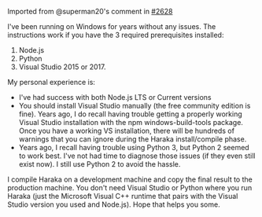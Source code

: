 Imported from @superman20's comment in [#2628](https://github.com/haraka/Haraka/issues/2628)

I've been running on Windows for years without any issues. The instructions work if you have the 3 required prerequisites installed:

1) Node.js
2) Python
3) Visual Studio 2015 or 2017.

My personal experience is:

- I've had success with both Node.js LTS or Current versions
- You should install Visual Studio manually (the free community edition is fine). Years ago, I do recall having trouble getting a properly working Visual Studio installation with the npm windows-build-tools package. Once you have a working VS installation, there will be hundreds of warnings that you can ignore during the Haraka install/compile phase.
- Years ago, I recall having trouble using Python 3, but Python 2 seemed to work best. I've not had time to diagnose those issues (if they even still exist now). I still use Python 2 to avoid the hassle.

I compile Haraka on a development machine and copy the final result to the production machine. You don't need Visual Studio or Python where you run Haraka (just the Microsoft Visual C++ runtime that pairs with the Visual Studio version you used and Node.js).
Hope that helps you some.